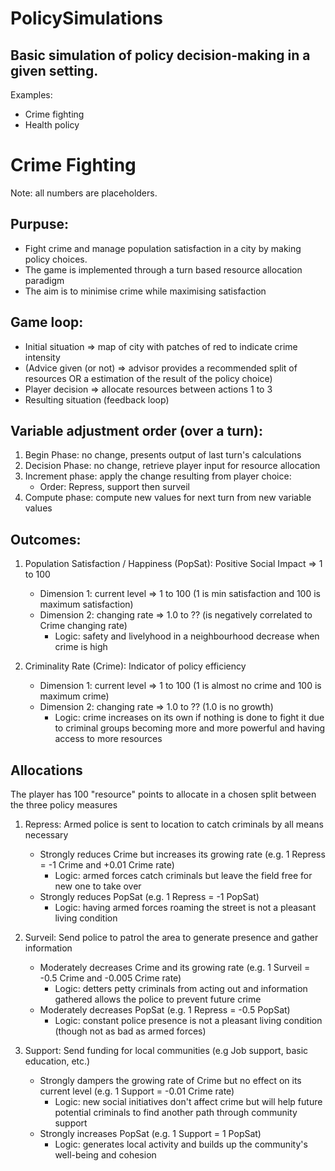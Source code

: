 # PolicySimulations

## Basic simulation of policy decision-making in a given setting.

Examples:
- Crime fighting
- Health policy


# Crime Fighting
Note: all numbers are placeholders.

## Purpuse:
* Fight crime and manage population satisfaction in a city by making policy choices. 
* The game is implemented through a turn based resource allocation paradigm
* The aim is to minimise crime while maximising satisfaction

## Game loop:
* Initial situation => map of city with patches of red to indicate crime intensity
* (Advice given (or not) => advisor provides a recommended split of resources OR a estimation of the result of the policy choice)
* Player decision => allocate resources between actions 1 to 3
* Resulting situation (feedback loop)

## Variable adjustment order (over a turn):
1. Begin Phase: no change, presents output of last turn's calculations
2. Decision Phase: no change, retrieve player input for resource allocation
3. Increment phase: apply the change resulting from player choice:
    * Order: Repress, support then surveil
4. Compute phase: compute new values for next turn from new variable values 

## Outcomes:
1. Population Satisfaction / Happiness (PopSat): Positive Social Impact => 1 to 100
    - Dimension 1: current level => 1 to 100 (1 is min satisfaction and 100 is maximum satisfaction)
    - Dimension 2: changing rate => 1.0 to ?? (is negatively correlated to Crime changing rate)
        * Logic: safety and livelyhood in a neighbourhood decrease when crime is high

2. Criminality Rate (Crime): Indicator of policy efficiency 
    - Dimension 1: current level => 1 to 100 (1 is almost no crime and 100 is maximum crime)
    - Dimension 2: changing rate => 1.0 to ?? (1.0 is no growth)
        * Logic: crime increases on its own if nothing is done to fight it due to criminal groups becoming more and more powerful and having access to more resources
        

## Allocations 
The player has 100 "resource" points to allocate in a chosen split between the three policy measures

1. Repress: Armed police is sent to location to catch criminals by all means necessary
    - Strongly reduces Crime but increases its growing rate (e.g. 1 Repress = -1 Crime and +0.01 Crime rate)
        * Logic: armed forces catch criminals but leave the field free for new one to take over
    - Strongly reduces PopSat (e.g. 1 Repress = -1 PopSat)
        * Logic: having armed forces roaming the street is not a pleasant living condition
 
2. Surveil: Send police to patrol the area to generate presence and gather information
    - Moderately decreases Crime and its growing rate (e.g. 1 Surveil = -0.5 Crime and -0.005 Crime rate)
        * Logic: detters petty criminals from acting out and information gathered allows the police to prevent future crime
    - Moderately decreases PopSat (e.g. 1 Repress = -0.5 PopSat)
        * Logic: constant police presence is not a pleasant living condition (though not as bad as armed forces)

3. Support: Send funding for local communities (e.g Job support, basic education, etc.)
    - Strongly dampers the growing rate of Crime but no effect on its current level (e.g. 1 Support = -0.01 Crime rate)
        * Logic: new social initiatives don't affect crime but will help future potential criminals to find another path through community support
    - Strongly increases PopSat (e.g. 1 Support = 1 PopSat)
        * Logic: generates local activity and builds up the community's well-being and cohesion